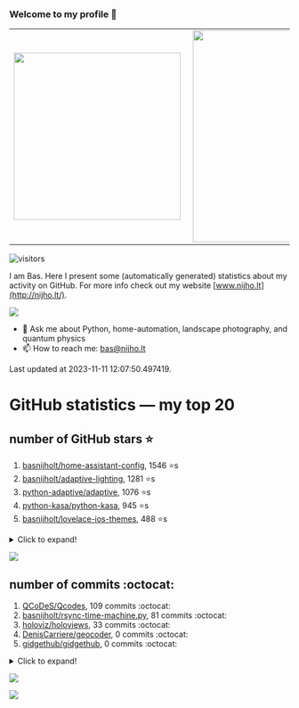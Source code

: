 ### Welcome to my profile 👋

<center>
  <table>
    <tr>
        <td><img width="300px" align="left" src="https://github-readme-stats.vercel.app/api/top-langs/?username=basnijholt&hide=TeX,Jupyter%20Notebook&layout=compact&theme=radical" /></td>
        <td><img align='right' src="https://github-readme-stats.vercel.app/api?username=basnijholt&show_icons=true&theme=radical" width="380"></td>
    </tr>
  </table>
</center>

![visitors](https://visitor-badge.glitch.me/badge?page_id=basnijholt.visitor-badge)

I am Bas. Here I present some (automatically generated) statistics about my activity on GitHub. For more info check out my website [www.nijho.lt](http://nijho.lt/).

![](https://www.nijho.lt/authors/admin/avatar_hu9e60e4b9bc120dfb6a666009f2878da6_182107_250x250_fill_q90_lanczos_center.jpg)

- 💬 Ask me about Python, home-automation, landscape photography, and quantum physics
- 📫 How to reach me: bas@nijho.lt

Last updated at 2023-11-11 12:07:50.497419.

# GitHub statistics — my top 20

## number of GitHub stars ⭐️

1. [basnijholt/home-assistant-config](https://github.com/basnijholt/home-assistant-config/), 1546 ⭐️s
2. [basnijholt/adaptive-lighting](https://github.com/basnijholt/adaptive-lighting/), 1281 ⭐️s
3. [python-adaptive/adaptive](https://github.com/python-adaptive/adaptive/), 1076 ⭐️s
4. [python-kasa/python-kasa](https://github.com/python-kasa/python-kasa/), 945 ⭐️s
5. [basnijholt/lovelace-ios-themes](https://github.com/basnijholt/lovelace-ios-themes/), 488 ⭐️s
<details><summary>Click to expand!</summary>

6. [basnijholt/lovelace-ios-dark-mode-theme](https://github.com/basnijholt/lovelace-ios-dark-mode-theme/), 426 ⭐️s
7. [basnijholt/miflora](https://github.com/basnijholt/miflora/), 358 ⭐️s
8. [basnijholt/rsync-time-machine.py](https://github.com/basnijholt/rsync-time-machine.py/), 349 ⭐️s
9. [topocm/topocm_content](https://github.com/topocm/topocm_content/), 253 ⭐️s
10. [basnijholt/home-assistant-streamdeck-yaml](https://github.com/basnijholt/home-assistant-streamdeck-yaml/), 145 ⭐️s
11. [basnijholt/home-assistant-macbook-touch-bar](https://github.com/basnijholt/home-assistant-macbook-touch-bar/), 94 ⭐️s
12. [basnijholt/markdown-code-runner](https://github.com/basnijholt/markdown-code-runner/), 76 ⭐️s
13. [kwant-project/kwant](https://github.com/kwant-project/kwant/), 76 ⭐️s
14. [basnijholt/home-assistant-streamdeck-yaml-addon](https://github.com/basnijholt/home-assistant-streamdeck-yaml-addon/), 48 ⭐️s
15. [basnijholt/aiokef](https://github.com/basnijholt/aiokef/), 34 ⭐️s
16. [basnijholt/thesis-cover](https://github.com/basnijholt/thesis-cover/), 27 ⭐️s
17. [basnijholt/adaptive-scheduler](https://github.com/basnijholt/adaptive-scheduler/), 21 ⭐️s
18. [basnijholt/instacron](https://github.com/basnijholt/instacron/), 20 ⭐️s
19. [kwant-project/kwant-tutorial-2016](https://github.com/kwant-project/kwant-tutorial-2016/), 16 ⭐️s
20. [basnijholt/addon-otmonitor](https://github.com/basnijholt/addon-otmonitor/), 15 ⭐️s

</details>

![](https://github.com/basnijholt/basnijholt/raw/main/stars_over_time.png)

## number of commits :octocat:

1. [QCoDeS/Qcodes](https://github.com/QCoDeS/Qcodes/), 109 commits :octocat:
2. [basnijholt/rsync-time-machine.py](https://github.com/basnijholt/rsync-time-machine.py/), 81 commits :octocat:
3. [holoviz/holoviews](https://github.com/holoviz/holoviews/), 33 commits :octocat:
4. [DenisCarriere/geocoder](https://github.com/DenisCarriere/geocoder/), 0 commits :octocat:
5. [gidgethub/gidgethub](https://github.com/gidgethub/gidgethub/), 0 commits :octocat:
<details><summary>Click to expand!</summary>

6. [home-assistant/frontend](https://github.com/home-assistant/frontend/), 0 commits :octocat:
7. [binder-project/binder-build-core](https://github.com/binder-project/binder-build-core/), 0 commits :octocat:
8. [kraih/kefctl](https://github.com/kraih/kefctl/), 0 commits :octocat:
9. [basnijholt/azure-agent-jupyter-minimal-notebook](https://github.com/basnijholt/azure-agent-jupyter-minimal-notebook/), 0 commits :octocat:
10. [dask/dask-drmaa](https://github.com/dask/dask-drmaa/), 0 commits :octocat:
11. [conda-forge/nb_conda-feedstock](https://github.com/conda-forge/nb_conda-feedstock/), 0 commits :octocat:
12. [RMerl/asuswrt-merlin](https://github.com/RMerl/asuswrt-merlin/), 0 commits :octocat:
13. [TribuneX/home_assistant](https://github.com/TribuneX/home_assistant/), 0 commits :octocat:
14. [conda-forge/occt-feedstock](https://github.com/conda-forge/occt-feedstock/), 0 commits :octocat:
15. [conda-forge/opencensus-feedstock](https://github.com/conda-forge/opencensus-feedstock/), 0 commits :octocat:
16. [conda-forge/paramiko-feedstock](https://github.com/conda-forge/paramiko-feedstock/), 0 commits :octocat:
17. [basnijholt/home-assistant-streamdeck-yaml](https://github.com/basnijholt/home-assistant-streamdeck-yaml/), 0 commits :octocat:
18. [amccaugh/phidl](https://github.com/amccaugh/phidl/), 0 commits :octocat:
19. [mikeboers/PyMemoize](https://github.com/mikeboers/PyMemoize/), 0 commits :octocat:
20. [regro/rever](https://github.com/regro/rever/), 0 commits :octocat:

</details>

![](https://github.com/basnijholt/basnijholt/raw/main/commits_per_hour.png)

![](https://github.com/basnijholt/basnijholt/raw/main/commits_per_weekday.png)

